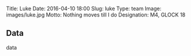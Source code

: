Title: Luke
Date: 2016-04-10 18:00
Slug: luke
Type: team
Image: images/luke.jpg
Motto: Nothing moves till I do
Designation: M4, GLOCK 18

## Data

data
